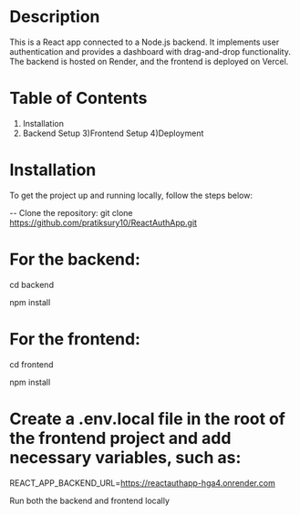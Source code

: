 # Description
This is a React app connected to a Node.js backend. It implements user authentication and provides a dashboard with drag-and-drop functionality. The backend is hosted on Render, and the frontend is deployed on Vercel.

# Table of Contents
1) Installation
2) Backend Setup
3)Frontend Setup
4)Deployment

# Installation
To get the project up and running locally, follow the steps below:

-- Clone the repository:
git clone https://github.com/pratiksury10/ReactAuthApp.git


# For the backend:

cd backend

npm install

# For the frontend:

cd frontend

npm install

# Create a .env.local file in the root of the frontend project and add necessary variables, such as:


REACT_APP_BACKEND_URL=https://reactauthapp-hga4.onrender.com

Run both the backend and frontend locally 

